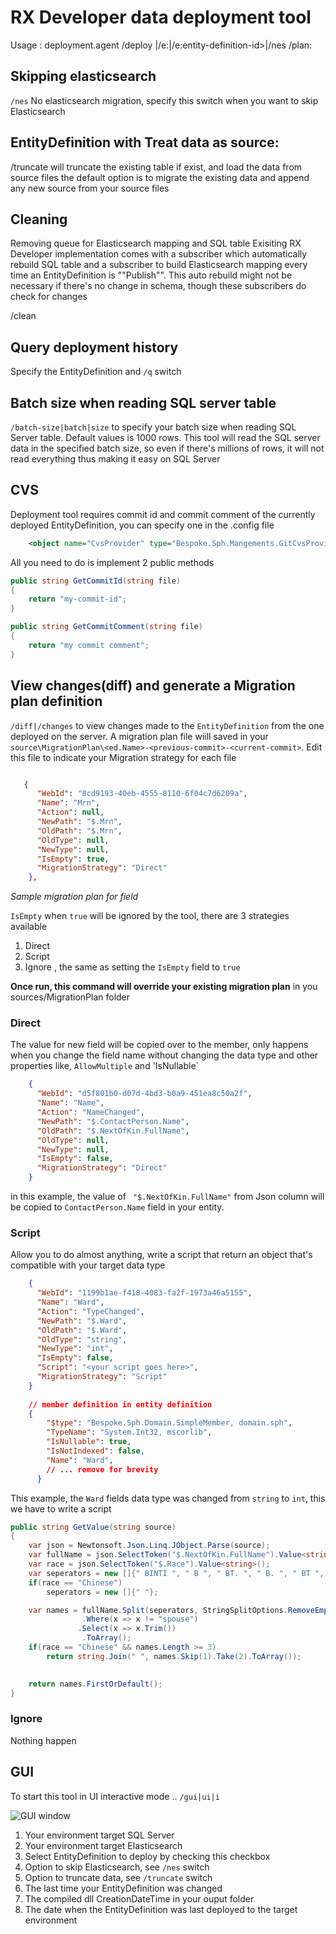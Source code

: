 ﻿# RX Developer data deployment tool
Usage :
deployment.agent /deploy <path-to-entity-definition-source>|/e:<entity-definition-name>|/e:entity-definition-id>|/nes /plan:<migration-plan>

## Skipping elasticsearch
`/nes`
 No elasticsearch migration, specify this switch when you want to skip Elasticsearch

##  EntityDefinition with Treat data as source:
/truncate   will truncate the existing table if exist, and load the data from source files
the default option is to migrate the existing data and append any new source from your source files

## Cleaning
Removing queue for Elasticsearch mapping and SQL table
Exisiting RX Developer implementation comes with a subscriber which automatically rebuild SQL table and a subscriber
to build Elasticsearch mapping every time an EntityDefinition is ""Publish"". This auto rebuild might not be necessary if there's
no change in schema, though these subscribers do check for changes

/clean


## Query deployment history
Specify the EntityDefinition and `/q` switch


## Batch size when reading SQL server table
`/batch-size|batch|size` to specify your batch size when reading SQL Server table. Default values is 1000 rows. This tool will read the SQL server data in
the specified batch size, so even if there's millions of rows, it will not read everything thus making it easy on SQL Server


## CVS
Deployment tool requires commit id and commit comment of the currently deployed EntityDefinition, you can specify one in the .config file

```xml
    <object name="CvsProvider" type="Bespoke.Sph.Mangements.GitCvsProvider, deployment.agent" />
```

All you need to do is implement 2 public methods

```csharp
public string GetCommitId(string file)
{
    return "my-commit-id";
}

public string GetCommitComment(string file)
{
    return "my commit comment";
}
```

## View changes(diff) and generate a Migration plan definition
`/diff|/changes` to view changes made to the `EntityDefinition` from the one deployed on the server. A migration plan file wiill
saved in your `source\MigrationPlan\<ed.Name>-<previous-commit>-<current-commit>`. Edit this file to indicate your Migration strategy for each file

```json

   {
      "WebId": "8cd9193-40eb-4555-8110-6f04c7d6209a",
      "Name": "Mrn",
      "Action": null,
      "NewPath": "$.Mrn",
      "OldPath": "$.Mrn",
      "OldType": null,
      "NewType": null,
      "IsEmpty": true,
      "MigrationStrategy": "Direct"
    },
```
*Sample migration plan for field*

`IsEmpty` when `true` will be ignored by the tool, there are 3 strategies available

1. Direct
2. Script
3. Ignore , the same as setting the `IsEmpty` field to `true`


**Once run, this command will override your existing migration plan** in you sources/MigrationPlan folder


### Direct
The value for new field will be copied over to the member, only happens when you change the field name without changing the data 
type and other properties like, `AllowMultiple` and 'IsNullable`

```json
    {
      "WebId": "d5f801b0-d07d-4bd3-b0a9-451ea8c50a2f",
      "Name": "Name",
      "Action": "NameChanged",
      "NewPath": "$.ContactPerson.Name",
      "OldPath": "$.NextOfKin.FullName",
      "OldType": null,
      "NewType": null,
      "IsEmpty": false,
      "MigrationStrategy": "Direct"
    }
```


in this example, the value of ` "$.NextOfKin.FullName"` from Json column will be copied to `ContactPerson.Name` field in your
entity.


### Script
Allow you to do almost anything, write a script that return an object that's compatible with your target data type
```json
    {
      "WebId": "1199b1ae-f418-4083-fa2f-1973a46a5155",
      "Name": "Ward",
      "Action": "TypeChanged",
      "NewPath": "$.Ward",
      "OldPath": "$.Ward",
      "OldType": "string",
      "NewType": "int",
      "IsEmpty": false,
      "Script": "<your script goes here>",
      "MigrationStrategy": "Script"
    }
    
    // member definition in entity definition
    {
        "$type": "Bespoke.Sph.Domain.SimpleMember, domain.sph",
        "TypeName": "System.Int32, mscorlib",
        "IsNullable": true,
        "IsNotIndexed": false,
        "Name": "Ward",
        // ... remove for brevity
      }
```



This example, the `Ward` fields data type was changed from `string` to `int`, this we have to write a script

```csharp
public string GetValue(string source)
{
    var json = Newtonsoft.Json.Linq.JObject.Parse(source);
    var fullName = json.SelectToken("$.NextOfKin.FullName").Value<string>();
    var race = json.SelectToken("$.Race").Value<string>();
    var seperators = new []{" BINTI ", " B ", " BT. ", " B. ", " BT ", " AL ", "A\L", " A/L"};
    if(race == "Chinese")
        seperators = new []{" "};

    var names = fullName.Split(seperators, StringSplitOptions.RemoveEmptyEntries)
    			.Where(x => x != "spouse")
               .Select(x => x.Trim())
    			.ToArray();
    if(race == "Chinese" && names.Length >= 3)
    	return string.Join(" ", names.Skip(1).Take(2).ToArray());

    
    return names.FirstOrDefault();    
}

```



### Ignore
Nothing happen


## GUI
To start this tool in UI interactive mode .. 
`/gui|ui|i`

![GUI window](https://i.imgur.com/VlZfmxb.png)

1. Your environment target SQL Server
2. Your environment target Elasticsearch
3. Select EntityDefinition to deploy by checking this checkbox
4. Option to skip Elasticsearch, see `/nes` switch
5. Option to truncate data, see `/truncate` switch
6. The last time your EntityDefinition was changed
7. The compiled dll CreationDateTime in your ouput folder
8. The date when the EntityDefinition was last deployed to the target environment

